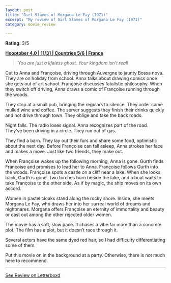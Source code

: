 ```yaml
---
layout: post
title: "Girl Slaves of Morgana Le Fay (1971)"
excerpt: "My review of Girl Slaves of Morgana Le Fay (1971)"
category: movie_review

---
```


**Rating:** 3/5

<b><a href="https://boxd.it/pRNg0/detail">Hooptober 4.0 | 11/31 | Countries 5/6 | France</a></b>

<blockquote><i>You are just a lifeless ghost. Your kingdom isn’t real!</i></blockquote>

Cut to Anna and Françoise, driving through Auvergne to jaunty Bossa nova. They are on holiday from school. Anna talks about drawing comics once she gets out of art school. Françoise discusses fatalistic philosophy. When they switch off driving, Anna draws a comic of Françoise running through the woods.

They stop at a small pub, bringing the regulars to silence. They order some mulled wine and coffee. The server suggests they finish their drinks quickly and not drive through town. They oblige and take the back roads.

Night falls. The radio loses signal. Anna recognizes part of the road. They’ve been driving in a circle. They run out of gas.

They find a barn. They lay out their furs and share some food, optimistic about the next day. Before Françoise can fall asleep, Anna strokes her face and makes a move. Just like two friends, they make out.

When Françoise wakes up the following morning, Anna is gone. Gurth finds Françoise and promises to lead her to Anna. Françoise follows Gurth into the woods. Françoise spots a castle on a cliff near a lake. When she looks back, Gurth is gone. Two torches burn beside the lake, and a boat waits to take Françoise to the other side. As if by magic, the ship moves on its own accord.

Women in pastel cloaks stand along the rocky shore. Inside, she meets Morgana Le Fay, who draws her into her surreal world of dreams and nightmares. Morgana offers Françoise an eternity of immortality and beauty or cast out among the other rejected older women.

The movie has a soft, slow pace. It chases a vibe far more than a concrete plot. The film has a plot, but it doesn’t race through it.

Several actors have the same dyed red hair, so I had difficulty differentiating some of them.

Put this movie on in the background at a party. Otherwise, there is not much here to recommend.

<hr>

[See Review on Letterboxd](https://boxd.it/6sdc75)
